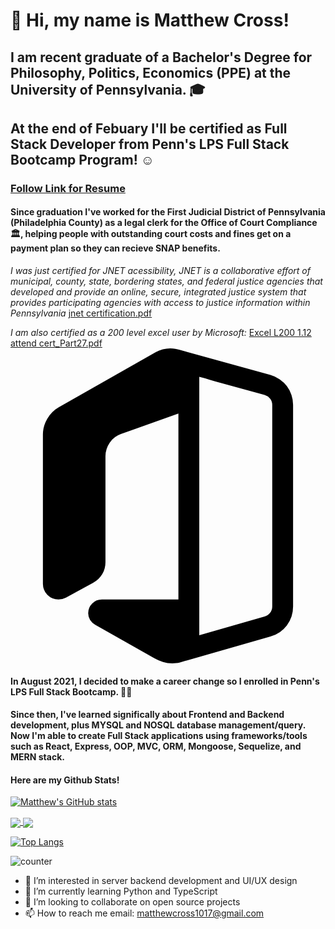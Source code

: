 # 👋 Hi, my name is Matthew Cross! 
## I am recent graduate of a Bachelor's Degree for Philosophy, Politics, Economics (PPE) at the University of Pennsylvania. 🎓
## At the end of Febuary I'll be certified as Full Stack Developer from Penn's LPS Full Stack Bootcamp Program! ☺

### [Follow Link for Resume](https://docs.google.com/document/d/e/2PACX-1vQy_QYPokd4li8-Y2TJTspxn39mjuchWxiBYLDCwhltT8AD6g9iCJijeRbXSSVlIGByxYfY1WZwdE8t/pub)

#### Since graduation I've worked for the First Judicial District of Pennsylvania (Philadelphia County) as a legal clerk for the Office of Court Compliance 🏛️, helping people with outstanding court costs and fines get on a payment plan so they can recieve SNAP benefits. 

*I was just certified for JNET acessibility, JNET is a collaborative effort of municipal, county, state, bordering states, and federal justice agencies that developed and provide an online, secure, integrated justice system that provides participating agencies with access to justice information within Pennsylvania*
[jnet certification.pdf](https://github.com/matt-cross23/matt-cross23/files/8090457/jnet.overview.pdf)

*I am also certified as a 200 level excel user by Microsoft:* 
[Excel L200 1.12 attend cert_Part27.pdf](https://github.com/matt-cross23/matt-cross23/files/8004163/Excel.L200.1.12.attend.cert_Part27.pdf)
<svg role="img" viewBox="0 0 24 24" xmlns="http://www.w3.org/2000/svg"><title>Microsoft Office</title><path d="M21.53 4.306v15.363q0 .807-.472 1.433-.472.627-1.253.85l-6.888 1.974q-.136.037-.29.055-.156.019-.293.019-.396 0-.72-.105-.321-.106-.656-.292l-4.505-2.544q-.248-.137-.391-.366-.143-.23-.143-.515 0-.434.304-.738.304-.305.739-.305h5.831V4.964l-4.38 1.563q-.533.187-.856.658-.322.472-.322 1.03v8.078q0 .496-.248.912-.25.416-.683.651l-2.072 1.13q-.286.148-.571.148-.497 0-.844-.347-.348-.347-.348-.844V6.563q0-.62.33-1.19.328-.571.874-.881L11.07.285q.248-.136.534-.21.285-.075.57-.075.211 0 .38.031.166.031.364.093l6.888 1.899q.384.11.7.329.317.217.547.52.23.305.353.67.125.367.125.764zm-1.588 15.363V4.306q0-.273-.16-.478-.163-.204-.423-.28l-3.388-.93q-.397-.111-.794-.23-.397-.117-.794-.216v19.68l4.976-1.427q.26-.074.422-.28.161-.204.161-.477z"/></svg>



#### In August 2021, I decided to make a career change so I enrolled in Penn's LPS Full Stack Bootcamp. 👨‍💻

#### Since then, I've learned significally about Frontend and Backend development, plus MYSQL and NOSQL database management/query. Now I'm able to create Full Stack applications using frameworks/tools such as React, Express, OOP, MVC, ORM, Mongoose, Sequelize, and MERN stack.   

#### Here are my Github Stats!
 
[![Matthew's GitHub stats](https://github-readme-stats.vercel.app/api/?username=matt-cross23&theme=shades-of-purple&show_icons=true)](https://github.com/matt_cross23/github-readme-stats)

<a href="https://github.com/matt-cross23/github-readme-stats">
  <img align="center" src="https://github-readme-stats.vercel.app/api/pin/?username=matt-cross23&repo=E-Commerce-Backend" />
</a>
<a href="https://github.com/matt-cross23/Tech-Blog">
  <img align="center" src="https://github-readme-stats.vercel.app/api/pin/?username=matt-cross23&repo=Tech-Blog" />
</a>
       
[![Top Langs](https://github-readme-stats.vercel.app/api/top-langs/?username=matt-cross23)](https://github.com/matt-cross23/github-readme-stats)

![counter](https://enyvrulwi7s4ubg.m.pipedream.net)

- 👀 I’m interested in server backend development and UI/UX design
- 🌱 I’m currently learning Python and TypeScript
- 💞️ I’m looking to collaborate on open source projects
- 📫 How to reach me email: matthewcross1017@gmail.com 




